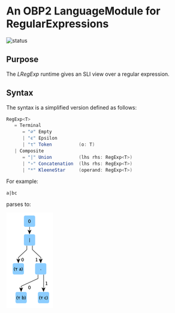 # An OBP2 LanguageModule for RegularExpressions

![status](https://github.com/plug-obp/obp2-runtime-lregexp/actions/workflows/gradle.yml/badge.svg)

## Purpose

The *LRegExp* runtime gives an SLI view over a regular expression.

## Syntax

The syntax is a simplified version defined as follows:

```scala
RegExp<T> 
   = Terminal
      = "∅" Empty
      | "ϵ" Epsilon
      | "τ" Token          (o: T)
   | Composite 
      = "|" Union          (lhs rhs: RegExp<T>)          
      | "∘" Concatenation  (lhs rhs: RegExp<T>)
      | "*" KleeneStar     (operand: RegExp<T>)
```

For example: 
```regexp
a|bc
```
parses to:

![img.png](./img.png)
